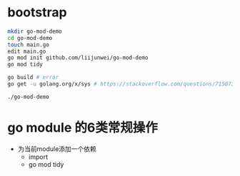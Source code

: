 # bootstrap

```bash
mkdir go-mod-demo
cd go-mod-demo
touch main.go
edit main.go
go mod init github.com/liijunwei/go-mod-demo
go mod tidy

go build # error
go get -u golang.org/x/sys # https://stackoverflow.com/questions/71507321/go-1-18-build-error-on-mac-unix-syscall-darwin-1-13-go253-golinkname-mus

./go-mod-demo
```

# go module 的6类常规操作

+ 为当前module添加一个依赖
    + import
    + go mod tidy





